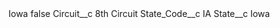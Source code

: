 <?xml version="1.0" encoding="UTF-8"?>
<CustomMetadata xmlns="http://soap.sforce.com/2006/04/metadata" xmlns:xsi="http://www.w3.org/2001/XMLSchema-instance" xmlns:xsd="http://www.w3.org/2001/XMLSchema">
    <label>Iowa</label>
    <protected>false</protected>
    <values>
        <field>Circuit__c</field>
        <value xsi:type="xsd:string">8th Circuit</value>
    </values>
    <values>
        <field>State_Code__c</field>
        <value xsi:type="xsd:string">IA</value>
    </values>
    <values>
        <field>State__c</field>
        <value xsi:type="xsd:string">Iowa</value>
    </values>
</CustomMetadata>
